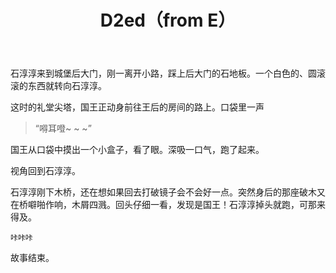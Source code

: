 ﻿---
title: D2ed（from E）
tags: 新建,模板,小书匠
renderNumberedHeading: true
grammar_cjkRuby: true
---
石淳淳来到城堡后大门，刚一离开小路，踩上后大门的石地板。一个白色的、圆滚滚的东西就转向石淳淳。  

这时的礼堂尖塔，国王正动身前往王后的房间的路上。口袋里一声  

> “嘚耳噔~ ~ ~”  

国王从口袋中摸出一个小盒子，看了眼。深吸一口气，跑了起来。  

视角回到石淳淳。  

石淳淳刚下木桥，还在想如果回去打破镜子会不会好一点。突然身后的那座破木又在桥噼啪作响，木屑四溅。回头仔细一看，发现是国王！石淳淳掉头就跑，可那来得及。  

    咔咔咔
	
故事结束。
